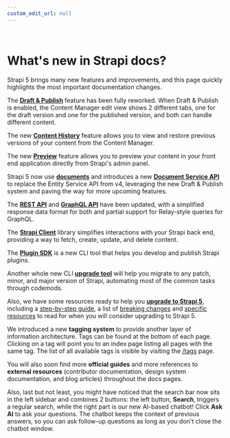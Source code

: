 ```yaml
---
custom_edit_url: null
---
```


<br/>

# What's new in Strapi docs?

Strapi 5 brings many new features and improvements, and this page quickly highlights the most important documentation changes.

<Icon name="newspaper" /> The **[Draft & Publish](/user-docs/content-manager/saving-and-publishing-content)** feature has been fully reworked. When Draft & Publish is enabled, the Content Manager edit view shows 2 different tabs, one for the draft version and one for the published version, and both can handle different content.

<Icon name="magic-wand"/> The new **[Content History](/user-docs/content-manager/working-with-content-history)** feature allows you to view and restore previous versions of your content from the Content Manager.

<Icon name="eye" /> The new **[Preview](/user-docs/content-manager/previewing-content)** feature allows you to preview your content in your front end application directly from Strapi's admin panel.

<Icon name="file"/> Strapi 5 now use **[documents](/dev-docs/api/document)** and introduces a new **[Document Service API](/dev-docs/api/document-service)** to replace the Entity Service API from v4, leveraging the new Draft & Publish system and paving the way for more upcoming features.

<Icon name="detective"/> The **[REST API](/dev-docs/api/rest)** and **[GraphQL API](/dev-docs/api/graphql)** have been updated, with a simplified response data format for both and partial support for Relay-style queries for GraphQL.

<Icon name="plugs" /> The **[Strapi Client](/dev-docs/api/client)** library simplifies interactions with your Strapi back end, providing a way to fetch, create, update, and delete content.

<Icon name="puzzle-piece" /> The **[Plugin SDK](/dev-docs/plugins/development/plugin-sdk)** is a new CLI tool that helps you develop and publish Strapi plugins.

<Icon name="escalator-up" /> Another whole new CLI **[upgrade tool](/dev-docs/upgrade-tool)** will help you migrate to any patch, minor, and major version of Strapi, automating most of the common tasks through codemods.

<Icon name="hard-hat" /> Also, we have some resources ready to help you **[upgrade to Strapi 5](/dev-docs/migration/v4-to-v5/introduction-and-faq)**, including a [step-by-step guide](/dev-docs/migration/v4-to-v5/step-by-step), a list of [breaking changes](/dev-docs/migration/v4-to-v5/breaking-changes) and [specific resources](/dev-docs/migration/v4-to-v5/additional-resources/introduction) to read for when you will consider upgrading to Strapi 5.

<Icon name="tag" /> We introduced a new **tagging system** to provide another layer of information architecture. Tags can be found at the bottom of each page. Clicking on a tag will point you to an index page listing all pages with the same tag. The list of all available tags is visible by visiting the [/tags](/tags) page.

<Icon name="plus" /> You will also soon find more **official guides** and more references to **external resources** (contributor documentation, design system documentation, and blog articles) throughout the docs pages.

<Icon name="call-bell" /> Also, last but not least, you might have noticed that the search bar now sits in the left sidebar and combines 2 buttons: the left button, **<Icon name="magnifying-glass" classes="ph-light" /> Search**, triggers a regular search, while the right part is our new AI-based chatbot! Click **<Icon name="sparkle"/> Ask AI** to ask your questions. The chatbot keeps the context of previous answers, so you can ask follow-up questions as long as you don't close the chatbot window.

